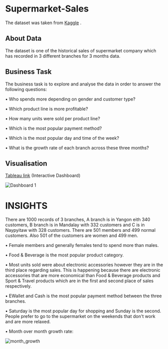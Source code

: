 # Supermarket-Sales

The dataset was taken from <a href="https://www.kaggle.com/datasets/aungpyaeap/supermarket-sales">Kaggle</a> .

<h2>About Data</h2>

The dataset is one of the historical sales of supermarket company which has recorded in 3 different branches for 3 months data. 

<h2>Business Task</h2>

The business task is to explore and analyse the data in order to answer the following questions:

<p>• Who spends more depending on gender and customer type? </p>
<p>• Which product line is more profitable? </p>
<p>• How many units were sold per product line? </p>
<p>• Which is the most popular payment method? </p>
<p>• Which is the most popular day and time of the week? </p>
<p>• What is the growth rate of each branch across these three months? </p>


<h2>Visualisation</h2>

<a href="https://public.tableau.com/app/profile/dimitra.nikoloutsou/viz/supermarketsales_16690347034990/Dashboard1">Tableau link</a> (Interactive Dashboard)

![Dashboard 1](https://user-images.githubusercontent.com/114480002/203502249-71b0e1b9-4439-41b1-ac74-d07e26920c1c.png)

<h1> INSIGHTS </h1>

There are 1000 records of 3 branches, A branch is in Yangon eith 340 customers, B branch is in Mandalay with 332 customers and C is in Naypyitaw with 328 customers.
There are 501 members and 499 normal customers. Also 501 of the customers are women and 499 men.

<p>• Female members and generally females tend to spend more than males.</p>
<p>• Food & Beverage is the most popular product category. </p>
<p>• Most units sold were about electronic accessories however they are in the third place regarding sales. This is happening because there are electronic accessories that are more economical than Food & Beverage products and Sport & Travel products which are in the first and second place of sales respectively. </p>
<p>• EWallet and Cash is the most popular payment method between the three branches. </p>
<p>• Saturday is the most popular day for shopping and Sunday is the second. People prefer to go to the supermarket on the weekends that don't work and are more relaxed. </p>
<p>• Month over month growth rate: </p>

![month_growth](https://user-images.githubusercontent.com/114480002/203508357-26ad2d18-289f-4a5c-9e96-7f6a58a5d664.jpg)





